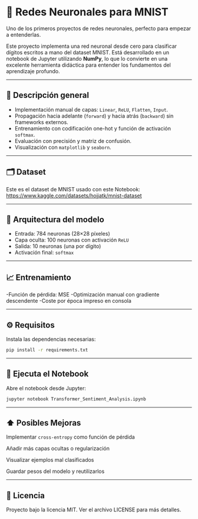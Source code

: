 # 🧠 Redes Neuronales para MNIST

Uno de los primeros proyectos de redes neuronales, perfecto para empezar a entenderlas.

Este proyecto implementa una red neuronal desde cero para clasificar dígitos escritos a mano del dataset MNIST. 
Está desarrollado en un notebook de Jupyter utilizando **NumPy**, lo que lo convierte en una excelente herramienta didáctica para entender los fundamentos del aprendizaje profundo.

---

## 📘 Descripción general

- Implementación manual de capas: `Linear`, `ReLU`, `Flatten`, `Input`.
- Propagación hacia adelante (`forward`) y hacia atrás (`backward`) sin frameworks externos.
- Entrenamiento con codificación one-hot y función de activación `softmax`.
- Evaluación con precisión y matriz de confusión.
- Visualización con `matplotlib` y `seaborn`.

---

## 🗂️ Dataset

Este es el dataset de MNIST usado con este Notebook: https://www.kaggle.com/datasets/hojjatk/mnist-dataset

---

## 🧠 Arquitectura del modelo

- Entrada: 784 neuronas (28×28 píxeles)
- Capa oculta: 100 neuronas con activación ``ReLU``
- Salida: 10 neuronas (una por dígito)
- Activación final: ``softmax``

---

## 📈 Entrenamiento

-Función de pérdida: MSE 
-Optimización manual con gradiente descendente
-Coste por época impreso en consola

---

## ⚙️ Requisitos

Instala las dependencias necesarias:
```bash
pip install -r requirements.txt
```

---

## 📓 Ejecuta el Notebook
Abre el notebook desde Jupyter:
```bash
jupyter notebook Transformer_Sentiment_Analysis.ipynb
```

---

## ⬆️ Posibles Mejoras
Implementar ``cross-entropy`` como función de pérdida

Añadir más capas ocultas o regularización

Visualizar ejemplos mal clasificados

Guardar pesos del modelo y reutilizarlos

---

## 📄 Licencia
Proyecto bajo la licencia MIT. Ver el archivo LICENSE para más detalles.